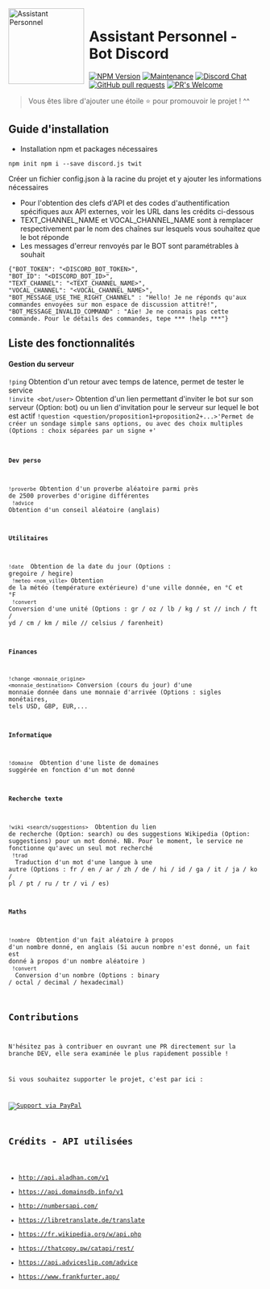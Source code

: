 <img width="150" height="150" align="left" style="float: left; margin: 0 10px 0 0;" alt="Assistant Personnel" src="https://cdn.discordapp.com/app-icons/520534231387078676/b046d7be3da8850247f3babf4657b1e1.png?size=256"> 

# Assistant Personnel - Bot Discord
[![NPM Version](https://img.shields.io/npm/v/npm.svg?style=flat)]()
[![Maintenance](https://img.shields.io/badge/Maintained%3F-yes-green.svg)](https://GitHub.com/Naereen/StrapDown.js/graphs/commit-activity)
[![Discord Chat](https://img.shields.io/discord/308323056592486420.svg)](https://discord.gg/JfAV834G)
[![GitHub pull requests](https://img.shields.io/github/issues-pr/cdnjs/cdnjs.svg?style=flat)]()
[![PR's Welcome](https://img.shields.io/badge/PRs-welcome-brightgreen.svg?style=flat)](http://makeapullrequest.com)

> Vous êtes libre d'ajouter une étoile ⭐ pour promouvoir le projet ! ^^

## Guide d'installation

* Installation npm et packages nécessaires

<code>npm init
npm i --save discord.js twit</code>

Créer un fichier config.json à la racine du projet et y ajouter les informations nécessaires

* Pour l'obtention des clefs d'API et des codes d'authentification spécifiques aux API externes, voir les URL dans les crédits ci-dessous 
* TEXT_CHANNEL_NAME et VOCAL_CHANNEL_NAME sont à remplacer respectivement par le nom des chaînes sur lesquels vous souhaitez que le bot réponde
* Les messages d'erreur renvoyés par le BOT sont paramétrables à souhait

<code>{"BOT_TOKEN": "<DISCORD_BOT_TOKEN>",</code><br>
<code>"BOT_ID": "<DISCORD_BOT_ID>",</code><br>
<code>"TEXT_CHANNEL": "<TEXT_CHANNEL_NAME>",</code><br>
<code>"VOCAL_CHANNEL": "<VOCAL_CHANNEL_NAME>",</code><br>
<code>"BOT_MESSAGE_USE_THE_RIGHT_CHANNEL" : "Hello! Je ne réponds qu'aux commandes envoyées sur mon espace de discussion attitré!",</code><br>
<code>"BOT_MESSAGE_INVALID_COMMAND" : "Aïe! Je ne connais pas cette commande. Pour le détails des commandes, tepe *** !help ***"}</code>

## Liste des fonctionnalités

#### Gestion du serveur
<code>!ping</code> Obtention d'un retour avec temps de latence, permet de tester le service<br/>
<code>!invite <bot/user></code> Obtention d'un lien permettant d'inviter le bot sur son serveur (Option: bot) ou un lien d'invitation pour le serveur sur lequel le bot est actif
<code>!question <question/proposition1+proposition2+...>'Permet de créer un sondage simple sans options, ou avec des choix multiples (Options : choix séparées par un signe +'

#### Dev perso
<code>!proverbe</code> Obtention d'un proverbe aléatoire parmi près de 2500 proverbes d'origine différentes<br/>
<code>!advice</code> Obtention d'un conseil aléatoire (anglais)

#### Utilitaires
<code>!date <format></code> Obtention de la date du jour (Options : gregoire / hegire)<br/>
<code>!meteo <nom_ville></code> Obtention de la météo (température extérieure) d'une ville donnée, en °C et °F<br/>
<code>!convert <nombre> <origine> <destination></code> Conversion d'une unité (Options : gr / oz / lb / kg / st // inch / ft / yd / cm / km / mile // celsius / farenheit)

#### Finances
<code>!change <monnaie_origine> <monnaie_destination></code> Conversion (cours du jour) d'une monnaie donnée dans une monnaie d'arrivée (Options : sigles monétaires, tels USD, GBP, EUR,...

#### Informatique
<code>!domaine <mot></code> Obtention d'une liste de domaines suggérée en fonction d'un mot donné<br/>

#### Recherche texte
<code>!wiki <search/suggestions> <mot></code> Obtention du lien de recherche (Option: search) ou des suggestions Wikipedia (Option: suggestions) pour un mot donné. NB. Pour le moment, le service ne fonctionne qu'avec un seul mot recherché<br/>
<code>!trad <mot> <origine> <destination></code> Traduction d'un mot d'une langue à une autre (Options : fr / en / ar / zh / de / hi / id / ga / it / ja / ko / pl / pt / ru / tr / vi / es)

#### Maths
<code>!nombre <nombre></code> Obtention d'un fait aléatoire à propos d'un nombre donné, en anglais (Si aucun nombre n'est donné, un fait est donné à propos d'un nombre aléatoire )<br/>
<code>!convert <nombre> <origine> <destination></code> Conversion d'un nombre (Options : binary / octal / decimal / hexadecimal)

## Contributions

N'hésitez pas à contribuer en ouvrant une PR directement sur la branche DEV, elle sera examinée le plus rapidement possible !

Si vous souhaitez supporter le projet, c'est par ici : <br/>

[![Support via PayPal](https://cdn.rawgit.com/twolfson/paypal-github-button/1.0.0/dist/button.svg)](https://paypal.me/sofiyanifren?locale.x=fr_FR)
  
## Crédits - API utilisées

* http://api.aladhan.com/v1
* https://api.domainsdb.info/v1
* http://numbersapi.com/
* https://libretranslate.de/translate
* https://fr.wikipedia.org/w/api.php
* https://thatcopy.pw/catapi/rest/
* https://api.adviceslip.com/advice
* https://www.frankfurter.app/
